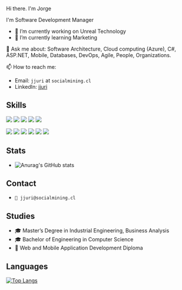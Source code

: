 Hi there. I'm Jorge 

I'm Software Development Manager

- 🔭 I’m currently working on Unreal Technology
- 🌱 I’m currently learning Marketing

💬 Ask me about: Software Architecture, Cloud computing (Azure), C#, ASP.NET, Mobile, Databases, DevOps, Agile, People, Organizations.

📫 How to reach me:

-   Email: `jjuri` at `socialmining.cl`
-   LinkedIn: [jjuri](https://www.linkedin.com/in/jjuri-manager-vancouver/) 



## Skills
<a href="https://dotnet.microsoft.com"><img src="https://img.shields.io/badge/CSharp-239120?style=flat-square&logo=CSharp&logoColor=black"/></a>
<a href="https://dotnet.microsoft.com"><img src="https://img.shields.io/badge/C++-00599C?style=flat-square&logo=CPlusPlus&logoColor=black"/></a>
<a href="https://www.python.org"><img src="https://img.shields.io/badge/Python-3776AB?style=flat-square&logo=Python&logoColor=black"/></a>
<a href="https://www.javascript.com"><img src="https://img.shields.io/badge/JavaScript-F7DF1E?style=flat-square&logo=JavaScript&logoColor=black"/></a>
<a href="https://www.php.net"><img src="https://img.shields.io/badge/PHP-777BB4?style=flat-square&logo=PHP&logoColor=black"/></a>

<a href="https://visualstudio.com"><img src="https://img.shields.io/badge/Visual Studio-5C2D91?style=flat-square&logo=VisualStudio&logoColor=black"/></a>
<a href="https://code.visualstudio.com"><img src="https://img.shields.io/badge/Visual Studio Code-007ACC?style=flat-square&logo=VisualStudioCode&logoColor=black"/></a>
<a href="https://github.com/dnSpy/dnSpy"><img src="http://kyllox4804.dothome.co.kr/icons/dnspy/dnspy_1.svg"/></a>
<a href="https://unity.com"><img src="https://img.shields.io/badge/Unity-FAFAFA?style=flat-square&logo=Unity&logoColor=black"/></a>
<a href="https://git-scm.com"><img src="https://img.shields.io/badge/Git-F05032?style=flat-square&logo=Git&logoColor=black"/></a>
<a href="https://www.mongodb.com"><img src="https://img.shields.io/badge/MongoDB-47A248?style=flat-square&logo=MongoDB&logoColor=black"/></a>


## Stats
- ![Anurag's GitHub stats](https://github-readme-stats.vercel.app/api?username=jjuri-socialmining&show_icons=true&theme=radical)

## Contact
- ```📧 jjuri@socialmining.cl```

## Studies
- 🎓 Master’s Degree in Industrial Engineering, Business Analysis    
- 🎓 Bachelor of Engineering in Computer Science    
- 📱 Web and Mobile Application Development Diploma    

## Languages
[![Top Langs](https://github-readme-stats.vercel.app/api/top-langs/?username=jjuri-socialmining&layout=compact)](https://github.com/jjuri-socialmining/github-readme-stats)





<!--
**jjuri-socialmining/jjuri-socialmining** is a ✨ _special_ ✨ repository because its `README.md` (this file) appears on your GitHub profile.

Here are some ideas to get you started:

- 🔭 I’m currently working on ...
- 🌱 I’m currently learning ...
- 👯 I’m looking to collaborate on ...
- 🤔 I’m looking for help with ...
- 💬 Ask me about ...
- 📫 How to reach me: ...
- 😄 Pronouns: ...
- ⚡ Fun fact: ...
-->
